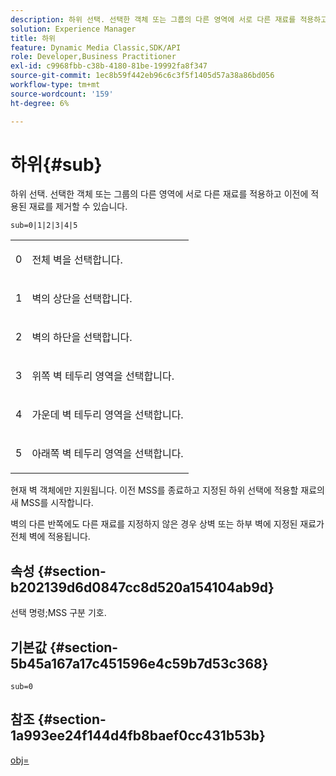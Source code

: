 ```yaml
---
description: 하위 선택. 선택한 객체 또는 그룹의 다른 영역에 서로 다른 재료를 적용하고 이전에 적용된 재료를 제거할 수 있습니다.
solution: Experience Manager
title: 하위
feature: Dynamic Media Classic,SDK/API
role: Developer,Business Practitioner
exl-id: c9968fbb-c38b-4180-81be-19992fa8f347
source-git-commit: 1ec8b59f442eb96c6c3f5f1405d57a38a86bd056
workflow-type: tm+mt
source-wordcount: '159'
ht-degree: 6%

---
```


# 하위{#sub}

하위 선택. 선택한 객체 또는 그룹의 다른 영역에 서로 다른 재료를 적용하고 이전에 적용된 재료를 제거할 수 있습니다.

`sub=0|1|2|3|4|5`

<table id="simpletable_F6BF91BD2C4B47BF8A28032E392D37F0"> 
 <tr class="strow"> 
  <td class="stentry"> <p>0 </p> </td> 
  <td class="stentry"> <p>전체 벽을 선택합니다. </p> </td> 
 </tr> 
 <tr class="strow"> 
  <td class="stentry"> <p>1 </p> </td> 
  <td class="stentry"> <p>벽의 상단을 선택합니다. </p> </td> 
 </tr> 
 <tr class="strow"> 
  <td class="stentry"> <p>2 </p> </td> 
  <td class="stentry"> <p>벽의 하단을 선택합니다. </p> </td> 
 </tr> 
 <tr class="strow"> 
  <td class="stentry"> <p>3 </p> </td> 
  <td class="stentry"> <p>위쪽 벽 테두리 영역을 선택합니다. </p> </td> 
 </tr> 
 <tr class="strow"> 
  <td class="stentry"> <p>4 </p> </td> 
  <td class="stentry"> <p>가운데 벽 테두리 영역을 선택합니다. </p> </td> 
 </tr> 
 <tr class="strow"> 
  <td class="stentry"> <p>5 </p> </td> 
  <td class="stentry"> <p>아래쪽 벽 테두리 영역을 선택합니다. </p> </td> 
 </tr> 
</table>

현재 벽 객체에만 지원됩니다. 이전 MSS를 종료하고 지정된 하위 선택에 적용할 재료의 새 MSS를 시작합니다.

벽의 다른 반쪽에도 다른 재료를 지정하지 않은 경우 상벽 또는 하부 벽에 지정된 재료가 전체 벽에 적용됩니다.

## 속성 {#section-b202139d6d0847cc8d520a154104ab9d}

선택 명령;MSS 구분 기호.

## 기본값 {#section-5b45a167a17c451596e4c59b7d53c368}

`sub=0`

## 참조 {#section-1a993ee24f144d4fb8baef0cc431b53b}

[obj=](../../../../../ir-api/http-protocol/image-rendering-api-ref/c-ir-http-protocol-ref/c-ir-http-protocol-command-reference/r-ir-obj.md#reference-31e7dac7931b4e0eb3c7589f120a1e6a)
